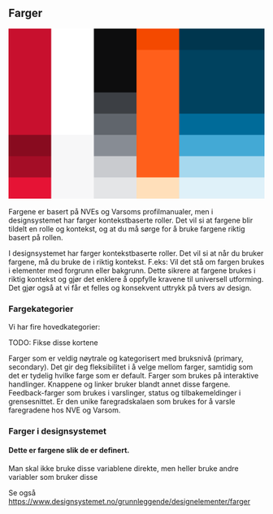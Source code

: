 <PageHeader title="Farger" imagePath="tokens" ></PageHeader>

## Farger

<img src="../../assets/images/farger1.png" width="auto">

Fargene er basert på NVEs og Varsoms profilmanualer, men i designsystemet har farger kontekstbaserte roller. Det vil si at fargene blir tildelt en rolle og kontekst, og at du må sørge for å bruke fargene riktig basert på rollen.

I designsystemet har farger kontekstbaserte roller. Det vil si at når du bruker fargene, må du bruke de i riktig kontekst. F.eks: Vil det stå om fargen brukes i elementer med forgrunn eller bakgrunn. Dette sikrere at fargene brukes i riktig kontekst og gjør det enklere å oppfylle kravene til universell utforming. Det gjør også at vi får et felles og konsekvent uttrykk på tvers av design.

### Fargekategorier

Vi har fire hovedkategorier:

TODO: Fikse disse kortene

<div class="two-card-container"> 
    <Card variant="subtle-card" title="Neutrals">Farger som er veldig nøytrale og kategorisert med bruksnivå (primary, secondary). Det gir deg fleksibilitet i å velge mellom farger, samtidig som det er tydelig hvilke farge som er default.</Card>
    <Card variant="subtle-card" title="Interactive">Farger som brukes på interaktive handlinger. Knappene og linker bruker blandt annet disse fargene.</Card>
    <Card variant="subtle-card" title="Feedback">Feedback-farger som brukes i varslinger, status og tilbakemeldinger i grensesnittet.</Card>
    <Card variant="subtle-card" title="Danger level">Er den unike faregradskalaen som brukes for å varsle faregradene hos NVE og Varsom.</Card>
</div>

### Farger i designsystemet

#### Dette er fargene slik de er definert.

Man skal ikke bruke disse variablene direkte, men heller bruke andre variabler som bruker disse

<ColorList></ColorList>

Se også <br/> https://www.designsystemet.no/grunnleggende/designelementer/farger
